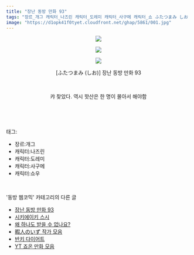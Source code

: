 ```yaml
---
title: "장난 동방 만화 93"
tags: "장르_개그 캐릭터_나즈린 캐릭터_도레미 캐릭터_사구메 캐릭터_쇼 ふたつまみ しお 동방_웹코믹"
image: "https://d1opk41f0tyet.cloudfront.net/ghap/5861/001.jpg"
---
```

<div class="article">
<p style="text-align: center; clear: none; float: none;"><img src="{{ site.imgserver10 }}/ghap/5861/001.jpg"/></p>
<p style="text-align: center; clear: none; float: none;"><img src="{{ site.imgserver10 }}/ghap/5861/002.jpg"/></p>
<p style="text-align: center; clear: none; float: none;"><img src="{{ site.imgserver10 }}/ghap/5861/003.jpg"/></p>
<p style="text-align: center; clear: none; float: none;">[ふたつまみ (しお)] 장난 동방 만화 93</p>
<p style="text-align: center; clear: none; float: none;"><br/></p>
<p style="text-align: center; clear: none; float: none;">캬 찾았다. 역시 핫산은 한 명이 몰아서 해야함</p>
<p><br/></p>
</div><br/>
<div class="tagTrail">
<p>태그: </p>
<ul>
<li>장르:개그</li>
<li>캐릭터:나즈린</li>
<li>캐릭터:도레미</li>
<li>캐릭터:사구메</li>
<li>캐릭터:쇼우</li>
</ul>
</div><br/>
<div class="another">
<p>'동방 웹코믹' 카테고리의 다른 글</p>
<ul>
<li><a href="/ghap_5861">장난 동방 만화 93</a></li>
<li><a href="/ghap_5860">시키에이키 스시</a></li>
<li><a href="/ghap_5859">왜 하나도 받을 수 없나요?</a></li>
<li><a href="/ghap_5844">暇人のいず 작가 모음</a></li>
<li><a href="/ghap_5842">반키 다이어트</a></li>
<li><a href="/ghap_5841">YT 죠온 만화 모음</a></li>
</ul>
</div><br/>
